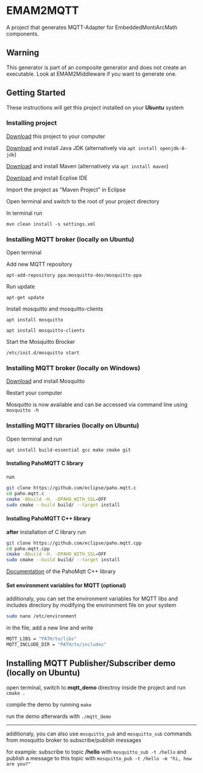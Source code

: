 <!-- (c) https://github.com/MontiCore/monticore -->
# EMAM2MQTT

A project that generates MQTT-Adapter for EmbeddedMontiArcMath components.

## Warning

This generator is part of an composite generator and does not create an executable. Look at EMAM2Middleware if you want to generate one.

## Getting Started

These instructions will get this project installed on your **Ubuntu** system

### Installing project

[Download](https://git.rwth-aachen.de/monticore/EmbeddedMontiArc/generators/emam2mqtt/-/archive/master/emam2mqtt-master.zip) this project to your computer

[Download](https://openjdk.java.net/install/) and install Java JDK (alternatively via `apt install openjdk-8-jdk`)

[Download](https://maven.apache.org/guides/getting-started/) and install Maven (alternatively via `apt install maven`)

[Download](https://www.eclipse.org/downloads/) and install Ecplise IDE

Import the project as "Maven Project" in Eclipse

Open terminal and switch to the root of your project directory

In terminal run

`mvn clean install -s settings.xml`

### Installing MQTT broker (locally on Ubuntu)

Open terminal

Add new MQTT repository

`apt-add-repository ppa:mosquitto-dev/mosquitto-ppa`

Run update

`apt-get update`

Install mosquitto and mosquitto-clients

`apt install mosquitto`

`apt install mosquitto-clients`

Start the Mosquitto Brocker

`/etc/init.d/mosquitto start`

### Installing MQTT broker (locally on Windows)

[Download](https://mosquitto.org/files/binary/win64/mosquitto-1.6.2-install-windows-x64.exe) and install Mosquitto

Restart your computer

Mosquitto is now available and can be accessed via command line using `mosquitto -h`

### Installing MQTT libraries (locally on Ubuntu)

Open terminal and run

`apt install build-essential gcc make cmake git`

#### Installing PahoMQTT C library
run
```bash
git clone https://github.com/eclipse/paho.mqtt.c
cd paho.mqtt.c
cmake -Bbuild -H. -DPAHO_WITH_SSL=OFF
sudo cmake --build build/ --target install
```
#### Installing PahoMQTT C++ library
**after** installation of C library run
```bash
git clone https://github.com/eclipse/paho.mqtt.cpp
cd paho.mqtt.cpp
cmake -Bbuild -H. -DPAHO_WITH_SSL=OFF
sudo cmake --build build/ --target install
```
[Documentation](https://git.rwth-aachen.de/monticore/EmbeddedMontiArc/generators/emam2mqtt/-/archive/master/emam2mqtt-master.zip) of the PahoMqtt C++ library
#### Set environment variables for MQTT (optional)
additionaly, you can set the environment variables for MQTT libs and includes directory by modifying the environment file on your system
```bash
sudo nano /etc/environment
```
in the file, add a new line and write
```bash
MQTT_LIBS = "PATH/to/libs"
MQTT_INCLUDE_DIR = "PATH/to/includes"
```

## Installing MQTT Publisher/Subscriber demo (locally on Ubuntu)
open terminal, switch to **mqtt_demo** directroy inside the project and run
`cmake .`

compile the demo by running
`make`

run the demo afterwards with `./mqtt_demo`

---

additionaly, you can also use `mosquitto_pub` and `mosquitto_sub` commands from mosquitto broker to subscribe/publish messages

for example:
subscribe to topic **/hello** with `mosquitto_sub -t /hello` and publish a message to this topic with
`mosquitto_pub -t /hello -m "hi, how are you?"`
